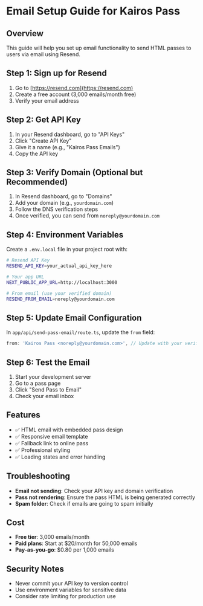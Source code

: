 # Email Setup Guide for Kairos Pass

## Overview
This guide will help you set up email functionality to send HTML passes to users via email using Resend.

## Step 1: Sign up for Resend
1. Go to [https://resend.com](https://resend.com)
2. Create a free account (3,000 emails/month free)
3. Verify your email address

## Step 2: Get API Key
1. In your Resend dashboard, go to "API Keys"
2. Click "Create API Key"
3. Give it a name (e.g., "Kairos Pass Emails")
4. Copy the API key

## Step 3: Verify Domain (Optional but Recommended)
1. In Resend dashboard, go to "Domains"
2. Add your domain (e.g., `yourdomain.com`)
3. Follow the DNS verification steps
4. Once verified, you can send from `noreply@yourdomain.com`

## Step 4: Environment Variables
Create a `.env.local` file in your project root with:

```bash
# Resend API Key
RESEND_API_KEY=your_actual_api_key_here

# Your app URL
NEXT_PUBLIC_APP_URL=http://localhost:3000

# From email (use your verified domain)
RESEND_FROM_EMAIL=noreply@yourdomain.com
```

## Step 5: Update Email Configuration
In `app/api/send-pass-email/route.ts`, update the `from` field:

```typescript
from: 'Kairos Pass <noreply@yourdomain.com>', // Update with your verified domain
```

## Step 6: Test the Email
1. Start your development server
2. Go to a pass page
3. Click "Send Pass to Email"
4. Check your email inbox

## Features
- ✅ HTML email with embedded pass design
- ✅ Responsive email template
- ✅ Fallback link to online pass
- ✅ Professional styling
- ✅ Loading states and error handling

## Troubleshooting
- **Email not sending**: Check your API key and domain verification
- **Pass not rendering**: Ensure the pass HTML is being generated correctly
- **Spam folder**: Check if emails are going to spam initially

## Cost
- **Free tier**: 3,000 emails/month
- **Paid plans**: Start at $20/month for 50,000 emails
- **Pay-as-you-go**: $0.80 per 1,000 emails

## Security Notes
- Never commit your API key to version control
- Use environment variables for sensitive data
- Consider rate limiting for production use 